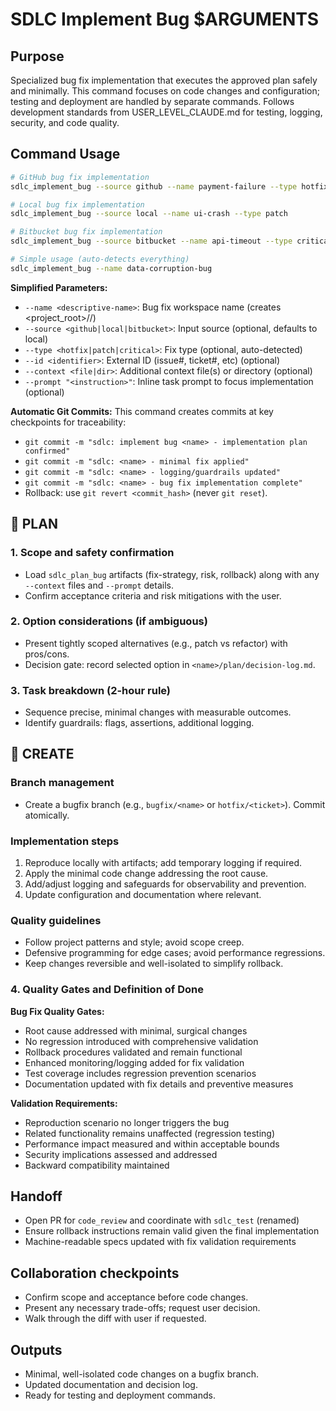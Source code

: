 # SDLC Implement Bug $ARGUMENTS

## Purpose
Specialized bug fix implementation that executes the approved plan safely and minimally. This
command focuses on code changes and configuration; testing and deployment are handled by separate
commands. Follows development standards from USER_LEVEL_CLAUDE.md for testing, logging, security, and code quality.

## Command Usage
```bash
# GitHub bug fix implementation
sdlc_implement_bug --source github --name payment-failure --type hotfix --id 456

# Local bug fix implementation
sdlc_implement_bug --source local --name ui-crash --type patch

# Bitbucket bug fix implementation
sdlc_implement_bug --source bitbucket --name api-timeout --type critical --id 789

# Simple usage (auto-detects everything)
sdlc_implement_bug --name data-corruption-bug
```

**Simplified Parameters:**
- `--name <descriptive-name>`: Bug fix workspace name (creates <project_root>/<name>/)
- `--source <github|local|bitbucket>`: Input source (optional, defaults to local)
- `--type <hotfix|patch|critical>`: Fix type (optional, auto-detected)
- `--id <identifier>`: External ID (issue#, ticket#, etc) (optional)
- `--context <file|dir>`: Additional context file(s) or directory (optional)
- `--prompt "<instruction>"`: Inline task prompt to focus implementation (optional)

**Automatic Git Commits:**
This command creates commits at key checkpoints for traceability:
- `git commit -m "sdlc: implement bug <name> - implementation plan confirmed"`
- `git commit -m "sdlc: <name> - minimal fix applied"`
- `git commit -m "sdlc: <name> - logging/guardrails updated"`
- `git commit -m "sdlc: <name> - bug fix implementation complete"`
- Rollback: use `git revert <commit_hash>` (never `git reset`).

## 🔹 PLAN
### 1. Scope and safety confirmation
- Load `sdlc_plan_bug` artifacts (fix-strategy, risk, rollback) along with any `--context` files
  and `--prompt` details.
- Confirm acceptance criteria and risk mitigations with the user.

### 2. Option considerations (if ambiguous)
- Present tightly scoped alternatives (e.g., patch vs refactor) with pros/cons.
- Decision gate: record selected option in `<name>/plan/decision-log.md`.

### 3. Task breakdown (2-hour rule)
- Sequence precise, minimal changes with measurable outcomes.
- Identify guardrails: flags, assertions, additional logging.

## 🔹 CREATE
### Branch management
- Create a bugfix branch (e.g., `bugfix/<name>` or `hotfix/<ticket>`). Commit atomically.

### Implementation steps
1. Reproduce locally with artifacts; add temporary logging if required.
2. Apply the minimal code change addressing the root cause.
3. Add/adjust logging and safeguards for observability and prevention.
4. Update configuration and documentation where relevant.

### Quality guidelines
- Follow project patterns and style; avoid scope creep.
- Defensive programming for edge cases; avoid performance regressions.
- Keep changes reversible and well-isolated to simplify rollback.

### 4. Quality Gates and Definition of Done

**Bug Fix Quality Gates:**
- Root cause addressed with minimal, surgical changes
- No regression introduced with comprehensive validation
- Rollback procedures validated and remain functional
- Enhanced monitoring/logging added for fix validation
- Test coverage includes regression prevention scenarios
- Documentation updated with fix details and preventive measures

**Validation Requirements:**
- Reproduction scenario no longer triggers the bug
- Related functionality remains unaffected (regression testing)  
- Performance impact measured and within acceptable bounds
- Security implications assessed and addressed
- Backward compatibility maintained

## Handoff
- Open PR for `code_review` and coordinate with `sdlc_test` (renamed)
- Ensure rollback instructions remain valid given the final implementation
- Machine-readable specs updated with fix validation requirements

## Collaboration checkpoints
- Confirm scope and acceptance before code changes.
- Present any necessary trade-offs; request user decision.
- Walk through the diff with user if requested.

## Outputs
- Minimal, well-isolated code changes on a bugfix branch.
- Updated documentation and decision log.
- Ready for testing and deployment commands.

